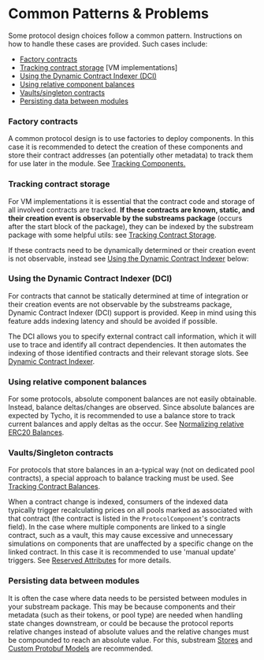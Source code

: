 # Common Patterns & Problems

Some protocol design choices follow a common pattern. Instructions on how to handle these cases are provided. Such cases include:

* [Factory contracts](./#factory-contracts)
* [Tracking contract storage](./#tracking-contract-storage) \[VM implementations]
* [Using the Dynamic Contract Indexer (DCI)](./#using-the-dynamic-contract-indexer-dci)
* [Using relative component balances](./#using-relative-balances)
* [Vaults/singleton contracts](./#vaults-singleton-contracts)
* [Persisting data between modules](./#persisting-data-between-modules)

### Factory contracts

A common protocol design is to use factories to deploy components. In this case it is recommended to detect the creation of these components and store their contract addresses (an potentially other metadata) to track them for use later in the module. See [Tracking Components.](tracking-components.md)

### Tracking contract storage

For VM implementations it is essential that the contract code and storage of all involved contracts are tracked. **If these contracts are known, static, and their creation event is observable by the substreams package** (occurs after the start block of the package), they can be indexed by the substream package with some helpful utils: see [Tracking Contract Storage](tracking-contract-storage.md).&#x20;

If these contracts need to be dynamically determined or their creation event is not observable, instead see [Using the Dynamic Contract Indexer](./#using-the-dynamic-contract-indexer-dci) below:

### Using the Dynamic Contract Indexer (DCI)

For contracts that cannot be statically determined at time of integration or their creation events are not observable by the substreams package, Dynamic Contract Indexer (DCI) support is provided. Keep in mind using this feature adds indexing latency and should be avoided if possible.&#x20;

The DCI allows you to specify external contract call information, which it will use to trace and identify all contract dependencies. It then automates the indexing of those identified contracts and their relevant storage slots. See[ Dynamic Contract Indexer](dynamic-contract-indexing-dci.md).

### Using relative component balances

For some protocols, absolute component balances are not easily obtainable. Instead, balance deltas/changes are observed. Since absolute balances are expected by Tycho, it is recommended to use a balance store to track current balances and apply deltas as the occur. See [Normalizing relative ERC20 Balances](normalizing-relative-erc20-balances.md).

### Vaults/Singleton contracts

For protocols that store balances in an a-typical way (not on dedicated pool contracts), a special approach to balance tracking must be used. See[ Tracking Contract Balances](tracking-contract-balances.md).&#x20;

When a contract change is indexed, consumers of the indexed data typically trigger recalculating prices on all pools marked as associated with that contract (the contract is listed in the `ProtocolComponent`'s contracts field). In the case where multiple components are linked to a single contract, such as a vault, this may cause excessive and unnecessary simulations on components that are unaffected by a specific change on the linked contract. In this case it is recommended to use 'manual update' triggers. See [Reserved Attributes](../reserved-attributes.md#manual_updates) for more details.

### Persisting data between modules

It is often the case where data needs to be persisted between modules in your substream package. This may be because components and their metadata (such as their tokens, or pool type) are needed when handling state changes downstream, or could be because the protocol reports relative changes instead of absolute values and the relative changes must be compounded to reach an absolute value. For this, substream [Stores](https://docs.substreams.dev/reference-material/substreams-components/modules/types#store-modules) and [Custom Protobuf Models](custom-protobuf-models.md) are recommended.
